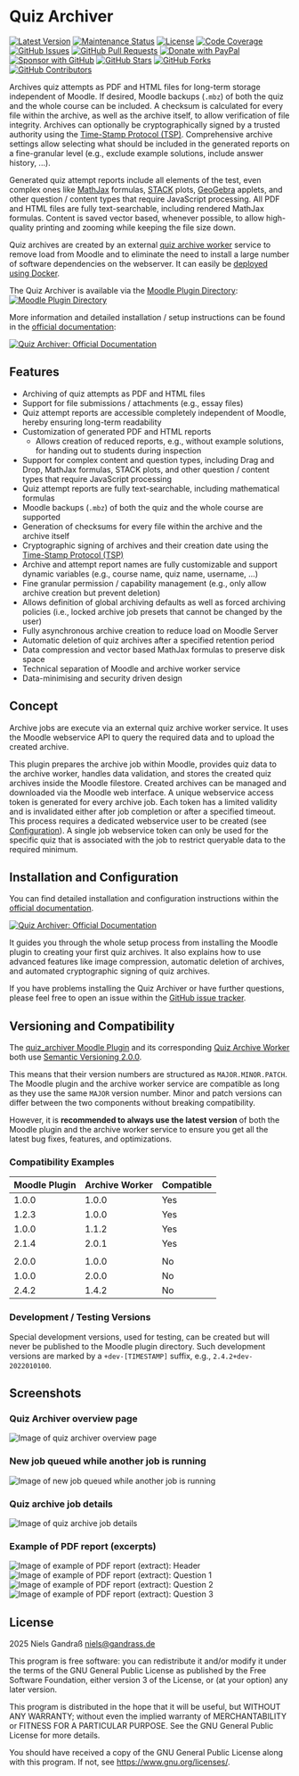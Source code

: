 # Quiz Archiver

[![Latest Version](https://img.shields.io/github/v/release/ngandrass/moodle-quiz_archiver)](https://github.com/ngandrass/moodle-quiz_archiver/releases)
[![Maintenance Status](https://img.shields.io/maintenance/yes/9999)](https://github.com/ngandrass/moodle-quiz_archiver/)
[![License](https://img.shields.io/github/license/ngandrass/moodle-quiz_archiver)](https://github.com/ngandrass/moodle-quiz_archiver/blob/master/LICENSE)
[![Code Coverage](https://img.shields.io/coverallsCoverage/github/ngandrass/moodle-quiz_archiver)](https://coveralls.io/github/ngandrass/moodle-quiz_archiver)
[![GitHub Issues](https://img.shields.io/github/issues/ngandrass/moodle-quiz_archiver)](https://github.com/ngandrass/moodle-quiz_archiver/issues)
[![GitHub Pull Requests](https://img.shields.io/github/issues-pr/ngandrass/moodle-quiz_archiver)](https://github.com/ngandrass/moodle-quiz_archiver/pulls)
[![Donate with PayPal](https://img.shields.io/badge/PayPal-donate-orange)](https://www.paypal.me/ngandrass)
[![Sponsor with GitHub](https://img.shields.io/badge/GitHub-sponsor-orange)](https://github.com/sponsors/ngandrass)
[![GitHub Stars](https://img.shields.io/github/stars/ngandrass/moodle-quiz_archiver?style=social)](https://github.com/ngandrass/moodle-quiz_archiver/stargazers)
[![GitHub Forks](https://img.shields.io/github/forks/ngandrass/moodle-quiz_archiver?style=social)](https://github.com/ngandrass/moodle-quiz_archiver/network/members)
[![GitHub Contributors](https://img.shields.io/github/contributors/ngandrass/moodle-quiz_archiver?style=social)](https://github.com/ngandrass/moodle-quiz_archiver/graphs/contributors)

Archives quiz attempts as PDF and HTML files for long-term storage independent
of Moodle. If desired, Moodle backups (`.mbz`) of both the quiz and the whole
course can be included. A checksum is calculated for every file within the
archive, as well as the archive itself, to allow verification of file integrity.
Archives can optionally be cryptographically signed by a trusted authority using
the [Time-Stamp Protocol (TSP)](https://en.wikipedia.org/wiki/Time_stamp_protocol).
Comprehensive archive settings allow selecting what should be included in the
generated reports on a fine-granular level (e.g., exclude example solutions,
include answer history, ...).

Generated quiz attempt reports include all elements of the test, even complex
ones like [MathJax](https://www.mathjax.org/) formulas, [STACK](https://moodle.org/plugins/qtype_stack)
plots, [GeoGebra](https://www.geogebra.org/) applets, and other question /
content types that require JavaScript processing. All PDF and HTML files are
fully text-searchable, including rendered MathJax formulas. Content is saved
vector based, whenever possible, to allow high-quality printing and zooming
while keeping the file size down.

Quiz archives are created by an external [quiz archive worker](https://github.com/ngandrass/moodle-quiz-archive-worker)
service to remove load from Moodle and to eliminate the need to install a large
number of software dependencies on the webserver. It can easily be [deployed
using Docker](https://github.com/ngandrass/moodle-quiz-archive-worker#installation).

The Quiz Archiver is available via the [Moodle Plugin Directory](https://moodle.org/plugins/quiz_archiver):\
[![Moodle Plugin Directory](docs/assets/moodle-plugin-directory-button.png)](https://moodle.org/plugins/quiz_archiver)

More information and detailed installation / setup instructions can be found in
the [official documentation](https://quizarchiver.gandrass.de/):

[![Quiz Archiver: Official Documentation](docs/assets/docs-button.png)](https://quizarchiver.gandrass.de/)


## Features

- Archiving of quiz attempts as PDF and HTML files
- Support for file submissions / attachments (e.g., essay files)
- Quiz attempt reports are accessible completely independent of Moodle, hereby
  ensuring long-term readability
- Customization of generated PDF and HTML reports
  - Allows creation of reduced reports, e.g., without example solutions, for
    handing out to students during inspection
- Support for complex content and question types, including Drag and Drop, MathJax
  formulas, STACK plots, and other question / content types that require JavaScript
  processing
- Quiz attempt reports are fully text-searchable, including mathematical formulas 
- Moodle backups (`.mbz`) of both the quiz and the whole course are supported
- Generation of checksums for every file within the archive and the archive itself
- Cryptographic signing of archives and their creation date using the [Time-Stamp Protocol (TSP)](https://en.wikipedia.org/wiki/Time_stamp_protocol)
- Archive and attempt report names are fully customizable and support dynamic
  variables (e.g., course name, quiz name, username, ...)
- Fine granular permission / capability management (e.g., only allow archive
  creation but prevent deletion)
- Allows definition of global archiving defaults as well as forced archiving
  policies (i.e., locked archive job presets that cannot be changed by the user)
- Fully asynchronous archive creation to reduce load on Moodle Server
- Automatic deletion of quiz archives after a specified retention period
- Data compression and vector based MathJax formulas to preserve disk space
- Technical separation of Moodle and archive worker service
- Data-minimising and security driven design


## Concept

Archive jobs are execute via an external quiz archive worker service. It uses the
Moodle webservice API to query the required data and to upload the created archive.

This plugin prepares the archive job within Moodle, provides quiz data to the
archive worker, handles data validation, and stores the created quiz archives
inside the Moodle filestore. Created archives can be managed and downloaded via
the Moodle web interface. A unique webservice access token is generated for every
archive job. Each token has a limited validity and is invalidated either after
job completion or after a specified timeout. This process requires a dedicated
webservice user to be created (see [Configuration](#configuration)). A single job
webservice token can only be used for the specific quiz that is associated with
the job to restrict queryable data to the required minimum.


## Installation and Configuration

You can find detailed installation and configuration instructions within the
[official documentation](https://quizarchiver.gandrass.de/).

[![Quiz Archiver: Official Documentation](docs/assets/docs-button.png)](https://quizarchiver.gandrass.de/)

It guides you through the whole setup process from installing the Moodle plugin
to creating your first quiz archives. It also explains how to use advanced
features like image compression, automatic deletion of archives, and automated
cryptographic signing of quiz archives.

If you have problems installing the Quiz Archiver or have further questions,
please feel free to open an issue within the
[GitHub issue tracker](https://github.com/ngandrass/moodle-quiz_archiver/issues).


## Versioning and Compatibility

The [quiz_archiver Moodle Plugin](https://github.com/ngandrass/moodle-quiz_archiver)
and its corresponding [Quiz Archive Worker](https://github.com/ngandrass/moodle-quiz-archive-worker)
both use [Semantic Versioning 2.0.0](https://semver.org/).

This means that their version numbers are structured as `MAJOR.MINOR.PATCH`. The
Moodle plugin and the archive worker service are compatible as long as they use
the same `MAJOR` version number. Minor and patch versions can differ between the
two components without breaking compatibility.

However, it is **recommended to always use the latest version** of both the
Moodle plugin and the archive worker service to ensure you get all the latest
bug fixes, features, and optimizations.


### Compatibility Examples

| Moodle Plugin | Archive Worker | Compatible |
|---------------|----------------|------------|
| 1.0.0         | 1.0.0          | Yes        |
| 1.2.3         | 1.0.0          | Yes        |
| 1.0.0         | 1.1.2          | Yes        |
| 2.1.4         | 2.0.1          | Yes        |
|               |                |            |
| 2.0.0         | 1.0.0          | No         |
| 1.0.0         | 2.0.0          | No         |
| 2.4.2         | 1.4.2          | No         |


### Development / Testing Versions

Special development versions, used for testing, can be created but will never be
published to the Moodle plugin directory. Such development versions are marked
by a `+dev-[TIMESTAMP]` suffix, e.g., `2.4.2+dev-2022010100`.


## Screenshots

### Quiz Archiver overview page
![Image of quiz archiver overview page](docs/assets/screenshots/quiz_archiver_overview_page.png)

### New job queued while another job is running
![Image of new job queued while another job is running](docs/assets/screenshots/quiz_archiver_new_job_queued.png)

### Quiz archive job details
![Image of quiz archive job details](docs/assets/screenshots/quiz_archiver_job_details_modal.png)

### Example of PDF report (excerpts)
![Image of example of PDF report (extract): Header](docs/assets/screenshots/quiz_archiver_report_example_pdf_header.png)
![Image of example of PDF report (extract): Question 1](docs/assets/screenshots/quiz_archiver_report_example_pdf_question_1.png)
![Image of example of PDF report (extract): Question 2](docs/assets/screenshots/quiz_archiver_report_example_pdf_question_2.png)
![Image of example of PDF report (extract): Question 3](docs/assets/screenshots/quiz_archiver_report_example_pdf_question_3.png)


## License

2025 Niels Gandraß <niels@gandrass.de>

This program is free software: you can redistribute it and/or modify it under
the terms of the GNU General Public License as published by the Free Software
Foundation, either version 3 of the License, or (at your option) any later
version.

This program is distributed in the hope that it will be useful, but WITHOUT ANY
WARRANTY; without even the implied warranty of MERCHANTABILITY or FITNESS FOR A
PARTICULAR PURPOSE.  See the GNU General Public License for more details.

You should have received a copy of the GNU General Public License along with
this program.  If not, see <https://www.gnu.org/licenses/>.
